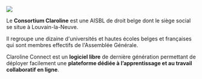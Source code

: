 ![](http://www.claroline.net/uploads/custom/images/Logo_Claroline.jpg)



Le **Consortium Claroline** est une AISBL de droit belge dont le siège social se situe à Louvain-la-Neuve.

Il regroupe une dizaine d'universités et hautes écoles belges et françaises qui sont membres effectifs de l'Assemblée Générale.

Claroline Connect est un **logiciel libre** de dernière génération permettant de déployer facilement une **plateforme dédiée à l’apprentissage et au travail collaboratif en ligne**. 
